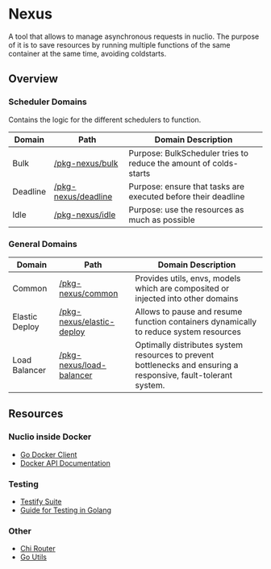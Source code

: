 # Nexus

A tool that allows to manage asynchronous requests in nuclio. 
The purpose of it is to save resources by running multiple functions of the same container at the same time, avoiding coldstarts.

## Overview

### Scheduler Domains 
Contains the logic for the different schedulers to function.

| Domain   | Path                            | Domain Description                                                |
|----------|---------------------------------|-------------------------------------------------------------------|
| Bulk     | [/pkg-nexus/bulk](bulk)         | Purpose: BulkScheduler tries to reduce the amount of colds-starts |
| Deadline | [/pkg-nexus/deadline](deadline) | Purpose: ensure that tasks are executed before their deadline     |
| Idle     | [/pkg-nexus/idle](idle)         | Purpose: use the resources as much as possible                    |


### General Domains

| Domain         | Path                                        | Domain Description                                                                                              |
|----------------|---------------------------------------------|-----------------------------------------------------------------------------------------------------------------|
| Common         | [/pkg-nexus/common](common)                 | Provides utils, envs, models which are composited or injected into other domains                                |
| Elastic Deploy | [/pkg-nexus/elastic-deploy](elastic-deploy) | Allows to pause and resume function containers dynamically to reduce system resources                           |
| Load Balancer  | [/pkg-nexus/load-balancer](load-balancer)   | Optimally distributes system resources to prevent bottlenecks and ensuring a responsive, fault-tolerant system. |

## Resources

### Nuclio inside Docker
- [Go Docker Client](https://github.com/fsouza/go-dockerclient)
- [Docker API Documentation](https://docs.docker.com/engine/api/v1.41/)

### Testing
- [Testify Suite](https://pkg.go.dev/github.com/stretchr/testify/suite)
- [Guide for Testing in Golang](https://medium.com/nerd-for-tech/writing-unit-tests-in-golang-part3-test-suite-6cca903be9ab)

### Other
- [Chi Router](https://github.com/go-chi/chi)
- [Go Utils](https://github.com/shirou/gopsutil)